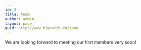 ```yaml
---
id: 2
title: team
author: admin
layout: page
guid: http://www.bigearth.eu/team
---
```


<div class="bg-faded p-4 my-4">
	<div class="bg-faded p-4 my-4">
		<p class="text-center p-5">We are looking forward to meeting our first members very soon!</p>
	</div>
</div>